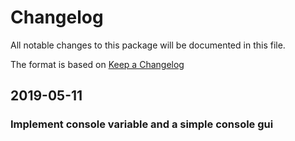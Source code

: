 # Changelog
All notable changes to this package will be documented in this file.

The format is based on [Keep a Changelog](http://keepachangelog.com/en/1.0.0/)

## 2019-05-11
### Implement console variable and a simple console gui
